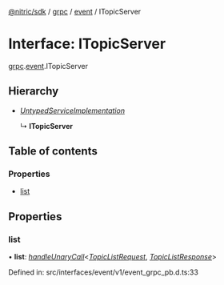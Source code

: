 [@nitric/sdk](../README.md) / [grpc](../modules/grpc.md) / [event](../modules/grpc.event.md) / ITopicServer

# Interface: ITopicServer

[grpc](../modules/grpc.md).[event](../modules/grpc.event.md).ITopicServer

## Hierarchy

* [*UntypedServiceImplementation*](grpc.grpc-1.untypedserviceimplementation.md)

  ↳ **ITopicServer**

## Table of contents

### Properties

- [list](grpc.event.itopicserver.md#list)

## Properties

### list

• **list**: [*handleUnaryCall*](../modules/grpc.grpc-1.md#handleunarycall)<[*TopicListRequest*](../classes/grpc.event.topiclistrequest-1.md), [*TopicListResponse*](../classes/grpc.event.topiclistresponse-1.md)\>

Defined in: src/interfaces/event/v1/event_grpc_pb.d.ts:33
